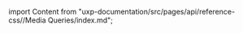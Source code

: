 
import Content from "uxp-documentation/src/pages/api/reference-css//Media Queries/index.md";

<Content query="product=xd"/>

